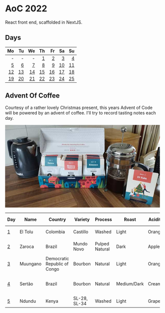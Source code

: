 # AoC 2022

React front end, scaffolded in NextJS.

## Days

|                   Mo |                   Tu |                   We |                   Th |                   Fr |                   Sa |                   Su |
|---------------------:|---------------------:|---------------------:|---------------------:|---------------------:|---------------------:|---------------------:|
|                    - |                    - |                    - |   [1](lib/days/day1) |   [2](lib/days/day2) |   [3](lib/days/day3) |   [4](lib/days/day4) |
|   [5](lib/days/day5) |   [6](lib/days/day6) |   [7](lib/days/day7) |   [8](lib/days/day8) |   [9](lib/days/day9) | [10](lib/days/day10) | [11](lib/days/day11) |
| [12](lib/days/day12) | [13](lib/days/day13) | [14](lib/days/day14) | [15](lib/days/day15) | [16](lib/days/day16) | [17](lib/days/day17) | [18](lib/days/day18) |
| [19](lib/days/day19) | [20](lib/days/day20) | [21](lib/days/day21) | [22](lib/days/day22) | [23](lib/days/day23) | [24](lib/days/day24) | [25](lib/days/day25) |


## Advent Of Coffee

Courtesy of a rather lovely Christmas present, this years Advent of Code will be powered by an advent of coffee. I'll try to record tasting notes each day.

![Advent of Coffee](public/adventofcoffee.jpg)


| Day                | Name     | Country                      | Variety      | Process        | Roast       | Acidity | Mouthfeel | Hints of...                     | Score / 10 |
|--------------------|----------|------------------------------|--------------|----------------|-------------|---------|-----------|---------------------------------|------------|
| [1](lib/days/day1) | El Tolu  | Colombia                     | Castillo     | Washed         | Light       | Orange  | Silky     | Lavender & Honey                | 5          |
| [2](lib/days/day2) | Zaroca   | Brazil                       | Mundo Novo   | Pulped Natural | Dark        | Apple   | Creamy    | Dark chocolate & cocoa nibs     | 6          |
| [3](lib/days/day3) | Muungano | Democratic Republic of Congo | Bourbon      | Natural        | Light       | Orange  | Velvety   | Maraschino Cherries             | 4          |
| [4](lib/days/day4) | Sertão   | Brazil                       | Bourbon      | Natural        | Medium/Dark | Creamy  | Round     | Dark Chocolate, cherry & almond | 4          |
| [5](lib/days/day5) | Ndundu   | Kenya                        | SL-28, SL-34 | Washed         | Light       | Grape   | Tea-like  | Blackcurrant & bergamot         | 7          |
